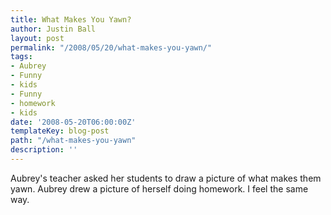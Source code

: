```yaml
---
title: What Makes You Yawn?
author: Justin Ball
layout: post
permalink: "/2008/05/20/what-makes-you-yawn/"
tags:
- Aubrey
- Funny
- kids
- Funny
- homework
- kids
date: '2008-05-20T06:00:00Z'
templateKey: blog-post
path: "/what-makes-you-yawn"
description: ''
---
```


Aubrey's teacher asked her students to draw a picture of what makes them yawn. Aubrey drew a picture of herself doing homework. I feel the same way.

